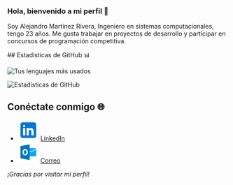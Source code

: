 ### Hola, bienvenido a mi perfil 👋 
<p>
    Soy Alejandro Martínez Rivera, Ingeniero en sistemas computacionales, tengo 23 años.
    Me gusta trabajar en proyectos de desarrollo y participar en concursos de programación competitiva.
</p> 
## Estadísticas de GitHub 📊

![Tus lenguajes más usados](https://github-readme-stats.vercel.app/api/top-langs/?username=AlejandroMtz10&layout=compact&hide=css,html&langs_count=10&theme=radical)

![Estadísticas de GitHub](https://github-readme-stats.vercel.app/api?username=AlejandroMtz10&show_icons=true&count_private=true&theme=radical)

## Conéctate conmigo 🌐

- <img src="recursos/linkedin.png"/> [LinkedIn](https://www.linkedin.com/in/alejandro-martínez-rivera-a35541248/)
- <img src="recursos/ms-outlook.png"/> [Correo](mailto:alex10mtz_rivera@outlook.com)


*¡Gracias por visitar mi perfil!*
<!--
**AlejandroMtz10/AlejandroMtz10** is a ✨ _special_ ✨ repository because its `README.md` (this file) appears on your GitHub profile.

Here are some ideas to get you started:

- 🔭 I’m currently working on ...
- 🌱 I’m currently learning ...
- 👯 I’m looking to collaborate on ...
- 🤔 I’m looking for help with ...
- 💬 Ask me about ...
- 📫 How to reach me: ...
- 😄 Pronouns: ...
- ⚡ Fun fact: ...
-->
